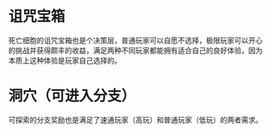 # 诅咒宝箱
死亡细胞的诅咒宝箱也是个决策层，普通玩家可以自愿不选择，极限玩家可以开心的挑战并获得颇丰的收益，满足两种不同玩家都能拥有适合自己的良好体验，因为本质上这种体验是玩家自己选择的。

# 洞穴（可进入分支）
可探索的分支奖励也是满足了速通玩家（高玩）和普通玩家（低玩）的两者需求。